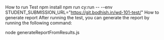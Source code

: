 How to run Test
npm install
npm run cy:run -- --env STUDENT_SUBMISSION_URL="https://git.bodhish.in/wd-101-test/"
How to generate report
After running the test, you can generate the report by running the following command:

node generateReportFromResults.js
